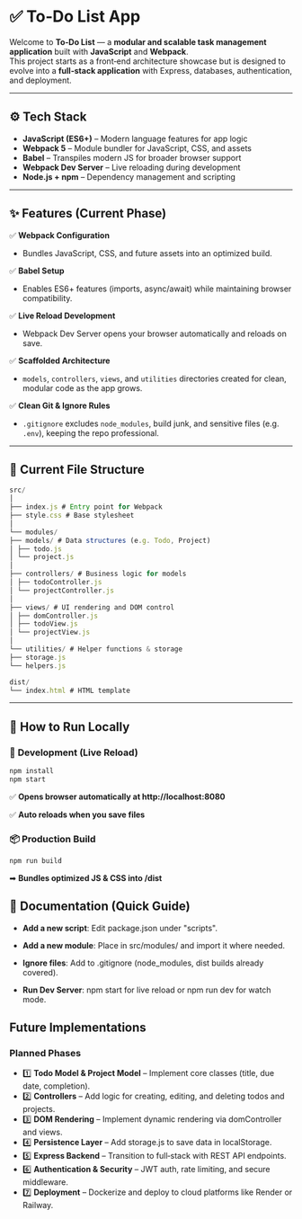 # ✅ To‑Do List App

Welcome to **To‑Do List** — a **modular and scalable task management application** built with **JavaScript** and **Webpack**.  
This project starts as a front‑end architecture showcase but is designed to evolve into a **full‑stack application** with Express, databases, authentication, and deployment.

---

## ⚙️ Tech Stack

- **JavaScript (ES6+)** – Modern language features for app logic
- **Webpack 5** – Module bundler for JavaScript, CSS, and assets
- **Babel** – Transpiles modern JS for broader browser support
- **Webpack Dev Server** – Live reloading during development
- **Node.js + npm** – Dependency management and scripting

---

## ✨ Features (Current Phase)

✅ **Webpack Configuration**
- Bundles JavaScript, CSS, and future assets into an optimized build.

✅ **Babel Setup**
- Enables ES6+ features (imports, async/await) while maintaining browser compatibility.

✅ **Live Reload Development**
- Webpack Dev Server opens your browser automatically and reloads on save.

✅ **Scaffolded Architecture**
- `models`, `controllers`, `views`, and `utilities` directories created for clean, modular code as the app grows.

✅ **Clean Git & Ignore Rules**
- `.gitignore` excludes `node_modules`, build junk, and sensitive files (e.g. `.env`), keeping the repo professional.

---

## 📂 Current File Structure

```js
src/
│
├── index.js # Entry point for Webpack
├── style.css # Base stylesheet
│
└── modules/
├── models/ # Data structures (e.g. Todo, Project)
│ ├── todo.js
│ └── project.js
│
├── controllers/ # Business logic for models
│ ├── todoController.js
│ └── projectController.js
│
├── views/ # UI rendering and DOM control
│ ├── domController.js
│ ├── todoView.js
│ └── projectView.js
│
└── utilities/ # Helper functions & storage
├── storage.js
└── helpers.js

dist/
└── index.html # HTML template
```

---

## 🚀 How to Run Locally

### 🔧 **Development (Live Reload)**

```bash
npm install
npm start
```

✅ **Opens browser automatically at http://localhost:8080**

✅ **Auto reloads when you save files**

### 📦 Production Build

```bash
npm run build
```
➡ **Bundles optimized JS & CSS into /dist**


## 📝 Documentation (Quick Guide)
  -  **Add a new script**: Edit package.json under "scripts".

   - **Add a new module**: Place in src/modules/<folder> and import it where needed.

  -  **Ignore files**: Add to .gitignore (node_modules, dist builds already covered).

   - **Run Dev Server**: npm start for live reload or npm run dev for watch mode.


## Future Implementations

### Planned Phases
- 1️⃣ **Todo Model & Project Model** – Implement core classes (title, due date, completion).
- 2️⃣ **Controllers** – Add logic for creating, editing, and deleting todos and projects.
- 3️⃣ **DOM Rendering** – Implement dynamic rendering via domController and views.
- 4️⃣ **Persistence Layer** – Add storage.js to save data in localStorage.
- 5️⃣ **Express Backend** – Transition to full‑stack with REST API endpoints.
- 6️⃣ **Authentication & Security** – JWT auth, rate limiting, and secure middleware.
- 7️⃣ **Deployment** – Dockerize and deploy to cloud platforms like Render or Railway.